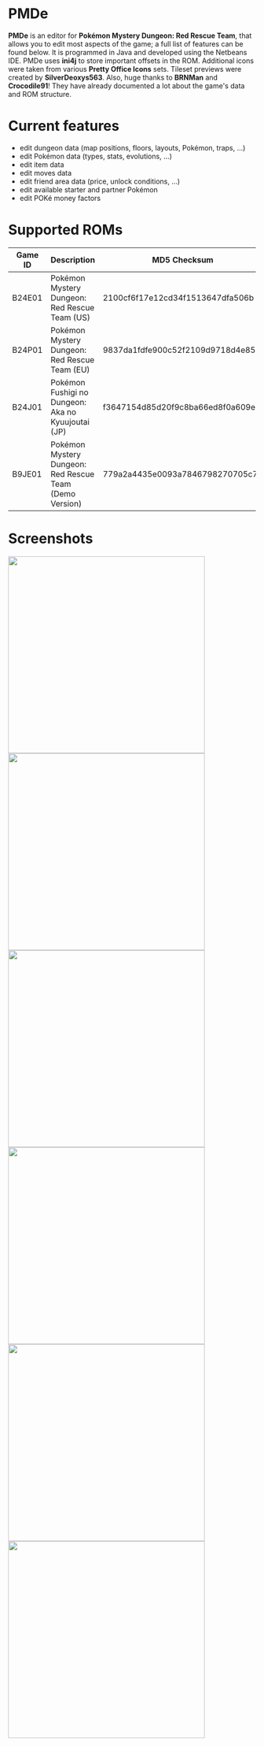# PMDe
**PMDe** is an editor for **Pokémon Mystery Dungeon: Red Rescue Team**, that allows you to edit most aspects of the game; a full list of features can be found below. It is programmed in Java and developed using the Netbeans IDE.
PMDe uses **ini4j** to store important offsets in the ROM. Additional icons were taken from various **Pretty Office Icons** sets. Tileset previews were created by **SilverDeoxys563**. Also, huge thanks to **BRNMan** and **Crocodile91**! They have already documented a lot about the game's data and ROM structure.

# Current features
- edit dungeon data (map positions, floors, layouts, Pokémon, traps, ...)
- edit Pokémon data (types, stats, evolutions, ...)
- edit item data
- edit moves data
- edit friend area data (price, unlock conditions, ...)
- edit available starter and partner Pokémon
- edit POKé money factors

# Supported ROMs
| Game ID | Description | MD5 Checksum |
| -- | ----------- | -------- |
| B24E01 | Pokémon Mystery Dungeon: Red Rescue Team (US) | 2100cf6f17e12cd34f1513647dfa506b |
| B24P01 | Pokémon Mystery Dungeon: Red Rescue Team (EU) | 9837da1fdfe900c52f2109d9718d4e85 |
| B24J01 | Pokémon Fushigi no Dungeon: Aka no Kyuujoutai (JP) | f3647154d85d20f9c8ba66ed8f0a609e |
| B9JE01 | Pokémon Mystery Dungeon: Red Rescue Team (Demo Version) | 779a2a4435e0093a7846798270705c76 |

# Screenshots
<img src="http://neomariogalaxy.bplaced.net/data/pictures/Mystery2-DungeonLayoutEditor.png" width="400"/> <img src="http://neomariogalaxy.bplaced.net/data/pictures/Mystery2-DungeonPokemonEditor.png" width="400"/>
<img src="http://neomariogalaxy.bplaced.net/data/pictures/Mystery2-MapEditor.png" width="400"/> <img src="http://neomariogalaxy.bplaced.net/data/pictures/Mystery2-DungeonTrapsEditor.png" width="400"/>
<img src="http://neomariogalaxy.bplaced.net/data/pictures/Mystery2-PokemonEditor.png" width="400"/> <img src="http://neomariogalaxy.bplaced.net/data/pictures/Mystery2-ItemEditor.png" width="400"/>
